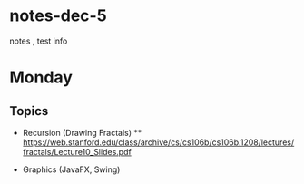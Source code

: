 # notes-dec-5
notes , test info 


# Monday #

## Topics ##

* Recursion (Drawing Fractals) 
  ** https://web.stanford.edu/class/archive/cs/cs106b/cs106b.1208/lectures/fractals/Lecture10_Slides.pdf

* Graphics (JavaFX, Swing)
